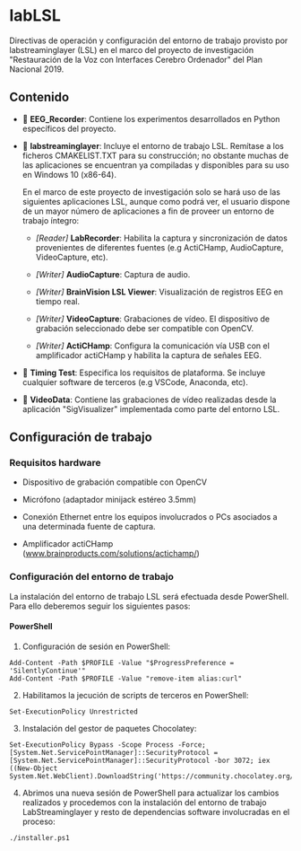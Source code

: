 # labLSL
Directivas de operación y configuración del entorno de trabajo provisto por labstreaminglayer (LSL) en el marco del proyecto de investigación "Restauración de la Voz con Interfaces Cerebro Ordenador" del Plan Nacional 2019.

## Contenido
- :file_folder: **EEG_Recorder**: Contiene los experimentos desarrollados en Python específicos del proyecto. 

- :file_folder: **labstreaminglayer**: Incluye el entorno de trabajo LSL. Remítase a los ficheros CMAKELIST.TXT para su construcción; no obstante muchas de las aplicaciones se encuentran ya compiladas y disponibles para su uso en Windows 10 (x86-64). 
  
  En el marco de este proyecto de investigación solo se hará uso de las siguientes aplicaciones LSL, aunque como podrá ver, el usuario dispone de un mayor número de aplicaciones a fin de proveer un entorno de trabajo íntegro: 

  - *[Reader]* **LabRecorder**: Habilita la captura y sincronización de datos provenientes de diferentes fuentes (e.g ActiCHamp, AudioCapture, VideoCapture, etc).
  
  - *[Writer]* **AudioCapture**: Captura de audio.
  
  - *[Writer]* **BrainVision LSL Viewer**: Visualización de registros EEG en tiempo real.
  
  - *[Writer]* **VideoCapture**: Grabaciones de vídeo. El dispositivo de grabación seleccionado debe ser compatible con OpenCV.
  
  - *[Writer]* **ActiCHamp**: Configura la comunicación vía USB con el amplificador actiCHamp y habilita la captura de señales EEG.
  
- :file_folder: **Timing Test**: Especifica los requisitos de plataforma. Se incluye cualquier software de terceros (e.g VSCode, Anaconda, etc). 

- :file_folder: **VideoData**: Contiene las grabaciones de vídeo realizadas desde la aplicación "SigVisualizer" implementada como parte del entorno LSL.

## Configuración de trabajo

### Requisitos hardware

- Dispositivo de grabación compatible con OpenCV

- Micrófono (adaptador minijack estéreo 3.5mm)

- Conexión Ethernet entre los equipos involucrados o PCs asociados a una determinada fuente de captura.

- Amplificador actiCHamp (www.brainproducts.com/solutions/actichamp/)

### Configuración del entorno de trabajo
La instalación del entorno de trabajo LSL será efectuada desde PowerShell. Para ello deberemos seguir los siguientes pasos:

#### PowerShell

1. Configuración de sesión en PowerShell:
```
Add-Content -Path $PROFILE -Value "$ProgressPreference = 'SilentlyContinue'"
Add-Content -Path $PROFILE -Value "remove-item alias:curl"
```

2. Habilitamos la jecución de scripts de terceros en PowerShell:
```
Set-ExecutionPolicy Unrestricted
```

3. Instalación del gestor de paquetes Chocolatey:
```
Set-ExecutionPolicy Bypass -Scope Process -Force; [System.Net.ServicePointManager]::SecurityProtocol = [System.Net.ServicePointManager]::SecurityProtocol -bor 3072; iex ((New-Object System.Net.WebClient).DownloadString('https://community.chocolatey.org/install.ps1'))
```
4. Abrimos una nueva sesión de PowerShell para actualizar los cambios realizados y procedemos con la instalación del entorno de trabajo LabStreaminglayer y resto de dependencias software involucradas en el proceso:
```
./installer.ps1
```
